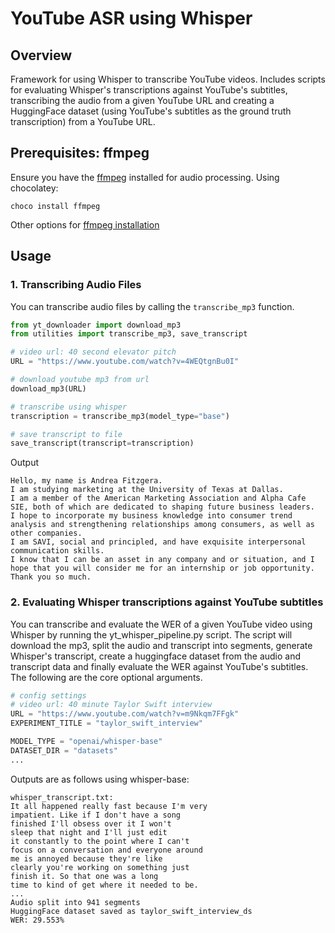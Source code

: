 # YouTube ASR using Whisper

## Overview

Framework for using Whisper to transcribe YouTube videos. Includes scripts for evaluating Whisper's transcriptions against YouTube's subtitles, transcribing the audio from a given YouTube URL and creating a HuggingFace dataset (using YouTube's subtitles as 
the ground truth transcription) from a YouTube URL.

## Prerequisites: ffmpeg

Ensure you have the [ffmpeg](https://www.ffmpeg.org/download.html) installed for audio processing. Using chocolatey:  

```
choco install ffmpeg
```   
Other options for [ffmpeg installation](https://avpres.net/FFmpeg/install_Windows)

## Usage

### 1. Transcribing Audio Files

You can transcribe audio files by calling the `transcribe_mp3` function.

```python
from yt_downloader import download_mp3
from utilities import transcribe_mp3, save_transcript

# video url: 40 second elevator pitch 
URL = "https://www.youtube.com/watch?v=4WEQtgnBu0I"

# download youtube mp3 from url
download_mp3(URL)

# transcribe using whisper 
transcription = transcribe_mp3(model_type="base")

# save transcript to file 
save_transcript(transcript=transcription)
```

Output  

```plaintext
Hello, my name is Andrea Fitzgera.
I am studying marketing at the University of Texas at Dallas.
I am a member of the American Marketing Association and Alpha Cafe SIE, both of which are dedicated to shaping future business leaders.
I hope to incorporate my business knowledge into consumer trend analysis and strengthening relationships among consumers, as well as other companies.
I am SAVI, social and principled, and have exquisite interpersonal communication skills.
I know that I can be an asset in any company and or situation, and I hope that you will consider me for an internship or job opportunity.
Thank you so much.
```

### 2. Evaluating Whisper transcriptions against YouTube subtitles
You can transcribe and evaluate the WER of a given YouTube video using Whisper by running the yt_whisper_pipeline.py script. The script will download the mp3, 
split the audio and transcript into segments, generate Whisper's transcript, create a huggingface dataset from the audio and transcript data and finally evaluate the WER against YouTube's subtitles. The following are the core optional arguments.

```python
# config settings
# video url: 40 minute Taylor Swift interview
URL = "https://www.youtube.com/watch?v=m9Nkqm7FFgk"
EXPERIMENT_TITLE = "taylor_swift_interview"

MODEL_TYPE = "openai/whisper-base"
DATASET_DIR = "datasets"
...
```
Outputs are as follows using whisper-base:
```plaintext
whisper_transcript.txt:
It all happened really fast because I'm very
impatient. Like if I don't have a song
finished I'll obsess over it I won't
sleep that night and I'll just edit
it constantly to the point where I can't
focus on a conversation and everyone around
me is annoyed because they're like
clearly you're working on something just
finish it. So that one was a long
time to kind of get where it needed to be.
...
Audio split into 941 segments
HuggingFace dataset saved as taylor_swift_interview_ds
WER: 29.553%
```

